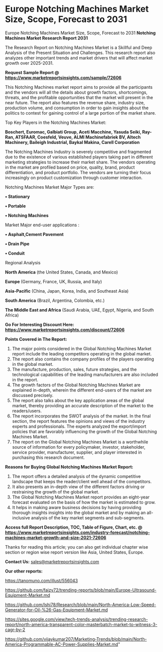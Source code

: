 # Europe Notching Machines Market Size, Scope, Forecast to 2031
Europe Notching Machines Market Size, Scope, Forecast to 2031
<strong>Notching Machines Market Research Report 2031</strong>

The Research Report on Notching Machines Market is a Skillful and Deep Analysis of the Present Situation and Challenges. This research report also analyzes other important trends and market drivers that will affect market growth over 2025-2031.

<strong>Request Sample Report @ <a href=https://www.marketreportsinsights.com/sample/72606>https://www.marketreportsinsights.com/sample/72606</a></strong>

This Notching Machines market report aims to provide all the participants and the vendors will all the details about growth factors, shortcomings, threats, and the profitable opportunities that the market will present in the near future. The report also features the revenue share, industry size, production volume, and consumption in order to gain insights about the politics to contest for gaining control of a large portion of the market share.

Top Key Players in the Notching Machines Market:

<strong>Boschert, Euromac, Galbiati Group, Aceti Macchine, Yasuda Seiki, Ray-Ran, ATSFAAR, Coesfeld, Veuve, ALMI Machinefabriek BV, Altech Machinery, Baileigh Industrial, Baykal Makina, Carell Corporation</strong>

The Notching Machines Industry is severely competitive and fragmented due to the existence of various established players taking part in different marketing strategies to increase their market share. The vendors operating in the market are profiled based on price, quality, brand, product differentiation, and product portfolio. The vendors are turning their focus increasingly on product customization through customer interaction.

Notching Machines Market Major Types are:

<strong>• Stationary

• Portable

• Notching Machines</strong>

Market Major end-user applications :

<strong>• Asphalt,Cement Pavement

• Drain Pipe

• Conduit</strong>

Regional Analysis

</u><strong><b>North America</b></strong> (the United States, Canada, and Mexico)

<strong><b>Europe </b></strong>(Germany, France, UK, Russia, and Italy)

<strong><b>Asia-Pacific</b></strong> (China, Japan, Korea, India, and Southeast Asia)

<strong><b>South America</b></strong> (Brazil, Argentina, Colombia, etc.)

<strong><b>The Middle East and Africa</b></strong> (Saudi Arabia, UAE, Egypt, Nigeria, and South Africa)

<strong>Go For Interesting Discount Here: <a href=https://www.marketreportsinsights.com/discount/72606>https://www.marketreportsinsights.com/discount/72606</a></strong>

<strong>Points Covered in The Report:</strong>
<ol>
  <li>The major points considered in the Global Notching Machines Market report include the leading competitors operating in the global market.</li>
  <li>The report also contains the company profiles of the players operating in the global market.</li>
  <li>The manufacture, production, sales, future strategies, and the technological capabilities of the leading manufacturers are also included in the report.</li>
  <li>The growth factors of the Global Notching Machines Market are explained in-depth, wherein the different end-users of the market are discussed precisely.</li>
  <li>The report also talks about the key application areas of the global market, thereby providing an accurate description of the market to the readers/users.</li>
  <li>The report incorporates the SWOT analysis of the market. In the final section, the report features the opinions and views of the industry experts and professionals. The experts analyzed the export/import policies that are favorably influencing the growth of the Global Notching Machines Market.</li>
  <li>The report on the Global Notching Machines Market is a worthwhile source of information for every policymaker, investor, stakeholder, service provider, manufacturer, supplier, and player interested in purchasing this research document.</li>
</ol>
<strong>Reasons for Buying Global Notching Machines Market Report:</strong>

<ol>
  <li>The report offers a detailed analysis of the dynamic competitive landscape that keeps the reader/client well ahead of the competitors.</li>
  <li>It also presents an in-depth view of the different factors driving or restraining the growth of the global market.</li>
  <li>The Global Notching Machines Market report provides an eight-year forecast evaluated on the basis of how the market is estimated to grow.</li>
  <li>It helps in making aware business decisions by having providing thorough insights insights into the global market and by making an all-inclusive analysis of the key market segments and sub-segments.</li>
</ol>
<strong>Access full Report Description, TOC, Table of Figure, Chart, etc. @ <a href=https://www.marketreportsinsights.com/industry-forecast/notching-machines-market-growth-and-size-2021-72606>https://www.marketreportsinsights.com/industry-forecast/notching-machines-market-growth-and-size-2021-72606</a></strong>


Thanks for reading this article; you can also get individual chapter wise section or region wise report version like Asia, United States, Europe.

<strong>Contact Us:</strong>
sales@marketreportsinsights.com

<strong>Our other reports:</strong>

<a href=https://tanomuno.com/illust/556043>https://tanomuno.com/illust/556043</a>

<a href=https://github.com/faizy72/trending-reports/blob/main/Europe-Ultrasound-Equipment-Market.md>https://github.com/faizy72/trending-reports/blob/main/Europe-Ultrasound-Equipment-Market.md</a>

<a href=https://github.com/Ishi78/Research/blob/main/North-America-Low-Speed-Generator-for-Oil-%26-Gas-Equipment-Market.md>https://github.com/Ishi78/Research/blob/main/North-America-Low-Speed-Generator-for-Oil-%26-Gas-Equipment-Market.md</a>

<a href=https://sites.google.com/view/tech-trends-analysis/trending-research-report/north-america-transparent-color-masterbatch-market-to-witness-3-cagr-by-2>https://sites.google.com/view/tech-trends-analysis/trending-research-report/north-america-transparent-color-masterbatch-market-to-witness-3-cagr-by-2</a>

<a href=https://github.com/vijaykumar207/Marketing-Trends/blob/main/North-America-Programmable-AC-Power-Supplies-Market.md>https://github.com/vijaykumar207/Marketing-Trends/blob/main/North-America-Programmable-AC-Power-Supplies-Market.md</a>"
